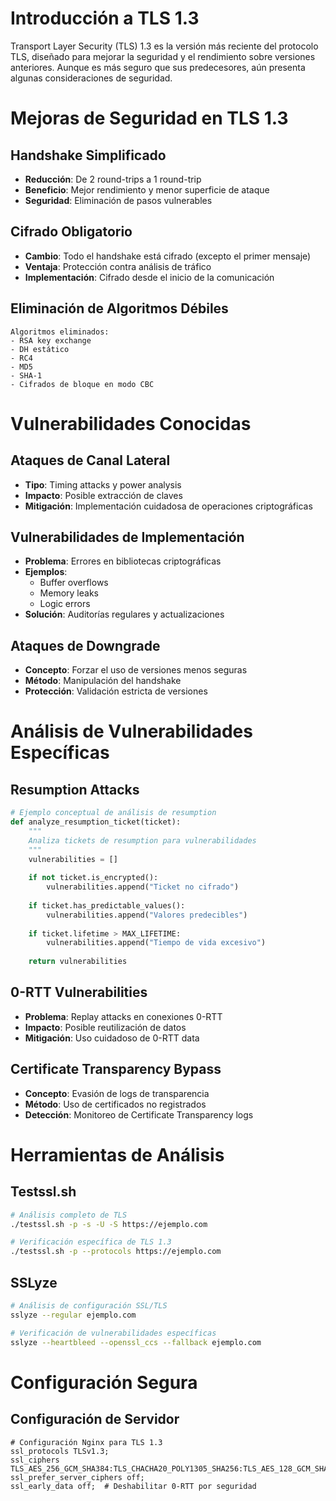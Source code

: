 # Introducción a TLS 1.3

Transport Layer Security (TLS) 1.3 es la versión más reciente del protocolo TLS, diseñado para mejorar la seguridad y el rendimiento sobre versiones anteriores. Aunque es más seguro que sus predecesores, aún presenta algunas consideraciones de seguridad.

# Mejoras de Seguridad en TLS 1.3

## Handshake Simplificado

- **Reducción**: De 2 round-trips a 1 round-trip
- **Beneficio**: Mejor rendimiento y menor superficie de ataque
- **Seguridad**: Eliminación de pasos vulnerables

## Cifrado Obligatorio

- **Cambio**: Todo el handshake está cifrado (excepto el primer mensaje)
- **Ventaja**: Protección contra análisis de tráfico
- **Implementación**: Cifrado desde el inicio de la comunicación

## Eliminación de Algoritmos Débiles

```
Algoritmos eliminados:
- RSA key exchange
- DH estático
- RC4
- MD5
- SHA-1
- Cifrados de bloque en modo CBC
```


# Vulnerabilidades Conocidas

## Ataques de Canal Lateral

- **Tipo**: Timing attacks y power analysis
- **Impacto**: Posible extracción de claves
- **Mitigación**: Implementación cuidadosa de operaciones criptográficas

## Vulnerabilidades de Implementación

- **Problema**: Errores en bibliotecas criptográficas
- **Ejemplos**:
    - Buffer overflows
    - Memory leaks
    - Logic errors
- **Solución**: Auditorías regulares y actualizaciones

## Ataques de Downgrade

- **Concepto**: Forzar el uso de versiones menos seguras
- **Método**: Manipulación del handshake
- **Protección**: Validación estricta de versiones


# Análisis de Vulnerabilidades Específicas

## Resumption Attacks

```python
# Ejemplo conceptual de análisis de resumption
def analyze_resumption_ticket(ticket):
    """
    Analiza tickets de resumption para vulnerabilidades
    """
    vulnerabilities = []
    
    if not ticket.is_encrypted():
        vulnerabilities.append("Ticket no cifrado")
    
    if ticket.has_predictable_values():
        vulnerabilities.append("Valores predecibles")
    
    if ticket.lifetime > MAX_LIFETIME:
        vulnerabilities.append("Tiempo de vida excesivo")
    
    return vulnerabilities
```

## 0-RTT Vulnerabilities

- **Problema**: Replay attacks en conexiones 0-RTT
- **Impacto**: Posible reutilización de datos
- **Mitigación**: Uso cuidadoso de 0-RTT data

## Certificate Transparency Bypass

- **Concepto**: Evasión de logs de transparencia
- **Método**: Uso de certificados no registrados
- **Detección**: Monitoreo de Certificate Transparency logs


# Herramientas de Análisis

## Testssl.sh

```bash
# Análisis completo de TLS
./testssl.sh -p -s -U -S https://ejemplo.com

# Verificación específica de TLS 1.3
./testssl.sh -p --protocols https://ejemplo.com
```

## SSLyze


```bash
# Análisis de configuración SSL/TLS
sslyze --regular ejemplo.com

# Verificación de vulnerabilidades específicas
sslyze --heartbleed --openssl_ccs --fallback ejemplo.com
```


# Configuración Segura

## Configuración de Servidor

```nginx
# Configuración Nginx para TLS 1.3
ssl_protocols TLSv1.3;
ssl_ciphers TLS_AES_256_GCM_SHA384:TLS_CHACHA20_POLY1305_SHA256:TLS_AES_128_GCM_SHA256;
ssl_prefer_server_ciphers off;
ssl_early_data off;  # Deshabilitar 0-RTT por seguridad
```